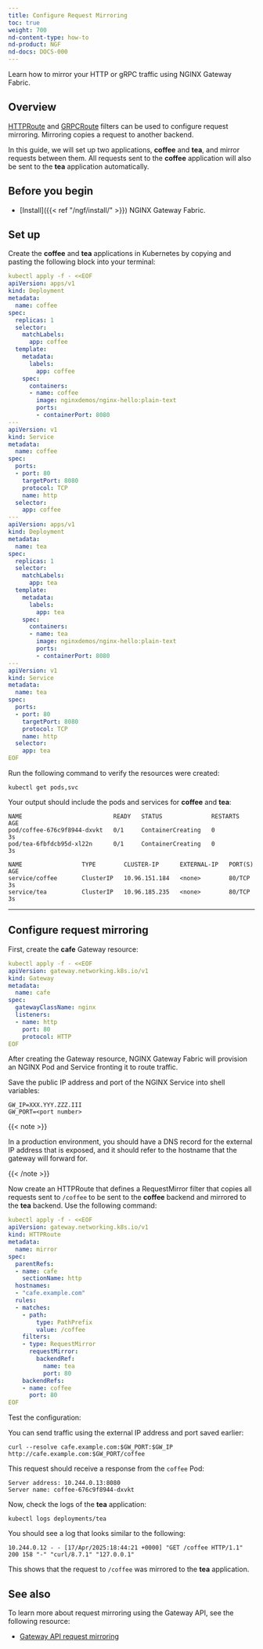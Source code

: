 ```yaml
---
title: Configure Request Mirroring
toc: true
weight: 700
nd-content-type: how-to
nd-product: NGF
nd-docs: DOCS-000
---
```


Learn how to mirror your HTTP or gRPC traffic using NGINX Gateway Fabric.

## Overview

[HTTPRoute](https://gateway-api.sigs.k8s.io/api-types/httproute/) and [GRPCRoute](https://gateway-api.sigs.k8s.io/api-types/grpcroute/) filters can be used to configure request mirroring. Mirroring copies a request to another backend.

In this guide, we will set up two applications, **coffee** and **tea**, and mirror requests between them. All requests
sent to the **coffee** application will also be sent to the **tea** application automatically.

## Before you begin

- [Install]({{< ref "/ngf/install/" >}}) NGINX Gateway Fabric.

## Set up

Create the **coffee** and **tea** applications in Kubernetes by copying and pasting the following block into your terminal:

```yaml
kubectl apply -f - <<EOF
apiVersion: apps/v1
kind: Deployment
metadata:
  name: coffee
spec:
  replicas: 1
  selector:
    matchLabels:
      app: coffee
  template:
    metadata:
      labels:
        app: coffee
    spec:
      containers:
      - name: coffee
        image: nginxdemos/nginx-hello:plain-text
        ports:
        - containerPort: 8080
---
apiVersion: v1
kind: Service
metadata:
  name: coffee
spec:
  ports:
  - port: 80
    targetPort: 8080
    protocol: TCP
    name: http
  selector:
    app: coffee
---
apiVersion: apps/v1
kind: Deployment
metadata:
  name: tea
spec:
  replicas: 1
  selector:
    matchLabels:
      app: tea
  template:
    metadata:
      labels:
        app: tea
    spec:
      containers:
      - name: tea
        image: nginxdemos/nginx-hello:plain-text
        ports:
        - containerPort: 8080
---
apiVersion: v1
kind: Service
metadata:
  name: tea
spec:
  ports:
  - port: 80
    targetPort: 8080
    protocol: TCP
    name: http
  selector:
    app: tea
EOF
```

Run the following command to verify the resources were created:

```shell
kubectl get pods,svc
```

Your output should include the pods and services for **coffee** and **tea**:

```text
NAME                          READY   STATUS              RESTARTS   AGE
pod/coffee-676c9f8944-dxvkt   0/1     ContainerCreating   0          3s
pod/tea-6fbfdcb95d-xl22n      0/1     ContainerCreating   0          3s

NAME                 TYPE        CLUSTER-IP      EXTERNAL-IP   PORT(S)   AGE
service/coffee       ClusterIP   10.96.151.184   <none>        80/TCP    3s
service/tea          ClusterIP   10.96.185.235   <none>        80/TCP    3s
```

---

## Configure request mirroring

First, create the **cafe** Gateway resource:

```yaml
kubectl apply -f - <<EOF
apiVersion: gateway.networking.k8s.io/v1
kind: Gateway
metadata:
  name: cafe
spec:
  gatewayClassName: nginx
  listeners:
  - name: http
    port: 80
    protocol: HTTP
EOF
```

After creating the Gateway resource, NGINX Gateway Fabric will provision an NGINX Pod and Service fronting it to route traffic.

Save the public IP address and port of the NGINX Service into shell variables:

```text
GW_IP=XXX.YYY.ZZZ.III
GW_PORT=<port number>
```

{{< note >}}

In a production environment, you should have a DNS record for the external IP address that is exposed, and it should refer to the hostname that the gateway will forward for.

{{< /note >}}

Now create an HTTPRoute that defines a RequestMirror filter that copies all requests sent to `/coffee` to be sent to the **coffee** backend and mirrored to the **tea** backend. Use the following command:

```yaml
kubectl apply -f - <<EOF
apiVersion: gateway.networking.k8s.io/v1
kind: HTTPRoute
metadata:
  name: mirror
spec:
  parentRefs:
  - name: cafe
    sectionName: http
  hostnames:
  - "cafe.example.com"
  rules:
  - matches:
    - path:
        type: PathPrefix
        value: /coffee
    filters:
    - type: RequestMirror
      requestMirror:
        backendRef:
          name: tea
          port: 80
    backendRefs:
    - name: coffee
      port: 80
EOF
```

Test the configuration:

You can send traffic using the external IP address and port saved earlier:

```shell
curl --resolve cafe.example.com:$GW_PORT:$GW_IP http://cafe.example.com:$GW_PORT/coffee
```

This request should receive a response from the `coffee` Pod:

```text
Server address: 10.244.0.13:8080
Server name: coffee-676c9f8944-dxvkt
```

Now, check the logs of the **tea** application:

```shell
kubectl logs deployments/tea
```

You should see a log that looks similar to the following:

```text
10.244.0.12 - - [17/Apr/2025:18:44:21 +0000] "GET /coffee HTTP/1.1" 200 158 "-" "curl/8.7.1" "127.0.0.1"
```

This shows that the request to `/coffee` was mirrored to the **tea** application.

## See also

To learn more about request mirroring using the Gateway API, see the following resource:

- [Gateway API request mirroring](https://gateway-api.sigs.k8s.io/guides/http-request-mirroring/)
